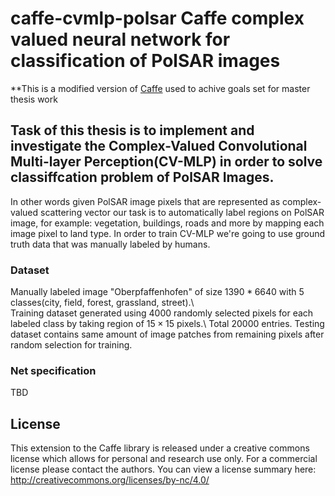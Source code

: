 # caffe-cvmlp-polsar Caffe complex valued neural network for classification of PolSAR images

**This is a modified version of [Caffe](https://github.com/BVLC/caffe) used to achive goals set for master thesis work <!--[architecture](link)** -->

## Task of this thesis is to implement and investigate the Complex-Valued Convolutional Multi-layer Perception(CV-MLP) in order to solve classiffcation problem of PolSAR Images.
In other words given PolSAR image pixels that are represented as complex-valued scattering
vector our task is to automatically label regions on PolSAR image, for example: vegetation,
buildings, roads and more by mapping each image pixel to land type.
In order to train CV-MLP we're going to use ground truth data that was manually labeled
by humans.

### Dataset

 Manually labeled image "Oberpfaffenhofen" of size $1390 * 6640$ with 5 classes(city, field, forest, grassland, street).\\	 
 Training dataset generated using 4000 randomly selected pixels for each labeled class by taking region of $15 \times 15$ pixels.\\
 Total 20000 entries.
 Testing dataset contains same amount of image patches from remaining pixels after random selection for training.

### Net specification

TBD

## License

This extension to the Caffe library is released under a creative commons license which allows for personal and research use only. For a commercial license please contact the authors. You can view a license summary here:
http://creativecommons.org/licenses/by-nc/4.0/
